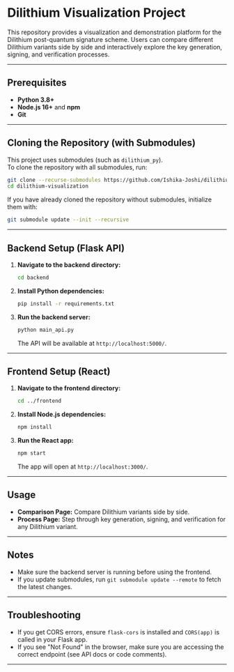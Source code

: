 # Dilithium Visualization Project

This repository provides a visualization and demonstration platform for the Dilithium post-quantum signature scheme. Users can compare different Dilithium variants side by side and interactively explore the key generation, signing, and verification processes.

---

## Prerequisites

- **Python 3.8+**
- **Node.js 16+** and **npm**
- **Git**

---

## Cloning the Repository (with Submodules)

This project uses submodules (such as `dilithium_py`).  
To clone the repository with all submodules, run:

```sh
git clone --recurse-submodules https://github.com/Ishika-Joshi/dilithium-visualization.git
cd dilithium-visualization
```

If you have already cloned the repository without submodules, initialize them with:

```sh
git submodule update --init --recursive
```

---

## Backend Setup (Flask API)

1. **Navigate to the backend directory:**

    ```sh
    cd backend
    ```

2. **Install Python dependencies:**

    ```sh
    pip install -r requirements.txt
    ```


3. **Run the backend server:**

    ```sh
    python main_api.py
    ```

    The API will be available at `http://localhost:5000/`.

---

## Frontend Setup (React)

1. **Navigate to the frontend directory:**

    ```sh
    cd ../frontend
    ```

2. **Install Node.js dependencies:**

    ```sh
    npm install
    ```

3. **Run the React app:**

    ```sh
    npm start
    ```

    The app will open at `http://localhost:3000/`.

---

## Usage

- **Comparison Page:** Compare Dilithium variants side by side.
- **Process Page:** Step through key generation, signing, and verification for any Dilithium variant.

---

## Notes

- Make sure the backend server is running before using the frontend.
- If you update submodules, run `git submodule update --remote` to fetch the latest changes.

---

## Troubleshooting

- If you get CORS errors, ensure `flask-cors` is installed and `CORS(app)` is called in your Flask app.
- If you see "Not Found" in the browser, make sure you are accessing the correct endpoint (see API docs or code comments).

---

